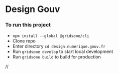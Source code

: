 # Design Gouv


### To run this project

- `npm install --global @gridsome/cli`
- Clone repo
- Enter directory `cd design.numerique.gouv.fr`
- Run `gridsome develop` to start local development
- Run `gridsome build` to build for production

//
